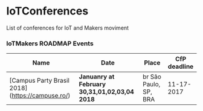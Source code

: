 # IoTConferences
List of conferences for IoT and Makers moviment


### IoTMakers ROADMAP Events

| Name | Date | Place | CfP deadline |
| --- | --- | --- | --- |
| [Campus Party Brasil 2018] (https://campuse.ro/) | **Januanry at February 30,31,01,02,03,04 2018** | br São Paulo, SP, BRA  | 11-17-2017 |
